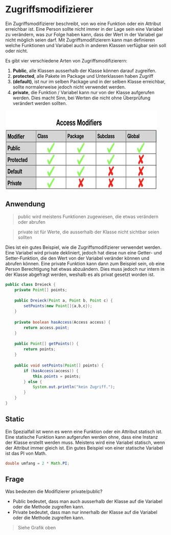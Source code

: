 # Zugriffsmodifizierer

Ein Zugriffsmodifizierer beschreibt, von wo eine Funktion oder ein Attribut erreichbar ist. Eine Person sollte nicht immer in der Lage sein eine Variabel zu verändern, was zur Folge haben kann, dass der Wert in der Variabel gar nicht möglich seien darf. Mit Zugriffsmodifizierern kann man definieren welche Funktionen und Variabel auch in anderen Klassen verfügbar sein soll oder nicht.

Es gibt vier verschiedene Arten von Zugriffsmodifizierern:
1. **Public**, alle Klassen ausserhalb der Klasse können darauf zugreifen.
2. **protected**, alle Pakete im Package und Unterklassen haben Zugriff
3. **(default)**, ist nur im selben Package und in der selben Klasse erreichbar, sollte normalerweise jedoch nicht verwendet werden.
4. **private**, die Funktion / Variabel kann nur von der Klasse aufgerufen werden. Dies macht Sinn, bei Werten die nicht ohne Überprüfung verändert werden sollten.

![Zugriffsmodifizierer](Zugriffsmodifizierer.jpeg)

## Anwendung

> public wird meistens Funktionen zugewiesen, die etwas verändern oder abrufen

> private ist für Werte, die ausserhalb der Klasse nicht sichtbar seien sollten

Dies ist ein gutes Beispiel, wie die Zugriffsmodifizierer verwendet werden.
Eine Variabel wird private dekliniert, jedoch hat diese nun eine Getter- und Setter-Funktion, die den Wert von der Variabel veränder können und abrufen können.
Eine private Funktion kann dann zum Beispiel sein, ob eine Person Berechtigung hat etwas abzuändern. Dies muss jedoch nur intern in der Klasse abgefragt werden, weshalb es als privat gesetzt worden ist.
```java
public class Dreieck {
    private Point[] points;

    public Dreieck(Point a, Point b, Point c) {
        setPoints(new Point[]{a,b,c});
    }

    private boolean hasAccess(Access access) {
        return access.point;
    }

    public Point[] getPoints() {
        return points;
    }

    public void setPoints(Point[] points) {
        if (hasAccess(access)) {
            this.points = points;
        } else {
            System.out.println("kein Zugriff.");
        }
    }
}
```

## Static

Ein Spezialfall ist wenn es wenn eine Funktion oder ein Attribut statisch ist. Eine statische Funktion kann aufgerufen werden ohne, dass eine Instanz der Klasse erstellt werden muss. Meistens wird eine Variabel statisch, wenn der Attribut immer gleich ist. Ein gutes Beispiel von einer statische Variabel ist das PI von Math.

```java
double umfang = 2 * Math.PI;
```

## Frage


<div class="question-box">
  Was bedeuten die Modifizierer private/public?
</div>

- Public bedeutet, dass man auch ausserhalb der Klasse auf die Variabel oder die Methode zugreifen kann.
- Private bedeutet, dass man nur innerhalb der Klasse auf die Variabel oder die Methode zugreifen kann.
> Siehe Grafik oben
